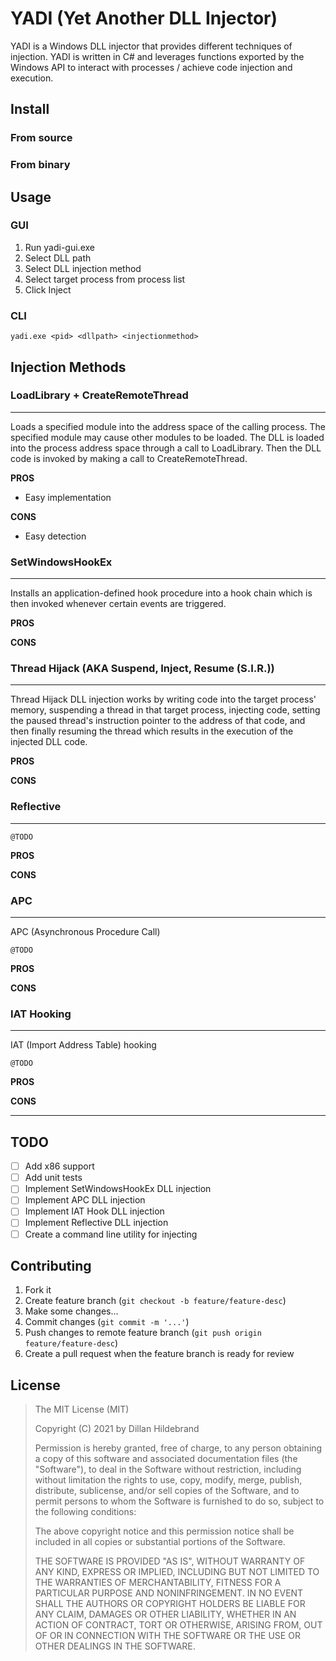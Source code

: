 # YADI (Yet Another DLL Injector)

YADI is a Windows DLL injector that provides different techniques of injection. YADI is written in C# and leverages functions exported by the Windows API to interact with processes / achieve code injection and execution.

## Install

### From source

### From binary

## Usage

### GUI

1. Run yadi-gui.exe
2. Select DLL path
3. Select DLL injection method
4. Select target process from process list
5. Click Inject

### CLI

`yadi.exe <pid> <dllpath> <injectionmethod>`

## Injection Methods

### LoadLibrary + CreateRemoteThread

---

Loads a specified module into the address space of the calling process. The specified module may cause other modules to be loaded. The DLL is loaded into the process address space through a call to LoadLibrary. Then the DLL code is invoked by making a call to CreateRemoteThread.

**PROS**

- Easy implementation

**CONS**

- Easy detection

### SetWindowsHookEx

---

Installs an application-defined hook procedure into a hook chain which is then invoked whenever certain events are triggered.

**PROS**

**CONS**

### Thread Hijack (AKA Suspend, Inject, Resume (S.I.R.))

---

Thread Hijack DLL injection works by writing code into the target process' memory, suspending a thread in that target process, injecting code, setting the paused thread's instruction pointer to the address of that code, and then finally resuming the thread which results in the execution of the injected DLL code.

**PROS**

**CONS**

### Reflective

---

`@TODO`

**PROS**

**CONS**

### APC

---

APC (Asynchronous Procedure Call)

`@TODO`

**PROS**

**CONS**

### IAT Hooking

---

IAT (Import Address Table) hooking

`@TODO`

**PROS**

**CONS**

---

## TODO

 - [ ] Add x86 support
 - [ ] Add unit tests
 - [ ] Implement SetWindowsHookEx DLL injection
 - [ ] Implement APC DLL injection
 - [ ] Implement IAT Hook DLL injection
 - [ ] Implement Reflective DLL injection
 - [ ] Create a command line utility for injecting

## Contributing

1. Fork it
2. Create feature branch (`git checkout -b feature/feature-desc`)
3. Make some changes...
4. Commit changes (`git commit -m '...'`)
5. Push changes to remote feature branch (`git push origin feature/feature-desc`)
6. Create a pull request when the feature branch is ready for review

## License

> The MIT License (MIT)
>
> Copyright (C) 2021 by Dillan Hildebrand
> 
> Permission is hereby granted, free of charge, to any person obtaining a copy of this software and associated documentation files (the "Software"), to deal in the Software without restriction, including without limitation the rights to use, copy, modify, merge, publish, distribute, sublicense, and/or sell copies of the Software, and to permit persons to whom the Software is furnished to do so, subject to the following conditions:
> 
> The above copyright notice and this permission notice shall be included in all copies or substantial portions of the Software.
> 
> THE SOFTWARE IS PROVIDED "AS IS", WITHOUT WARRANTY OF ANY KIND, EXPRESS OR IMPLIED, INCLUDING BUT NOT LIMITED TO THE WARRANTIES OF MERCHANTABILITY, FITNESS FOR A PARTICULAR PURPOSE AND NONINFRINGEMENT. IN NO EVENT SHALL THE AUTHORS OR COPYRIGHT HOLDERS BE LIABLE FOR ANY CLAIM, DAMAGES OR OTHER LIABILITY, WHETHER IN AN ACTION OF CONTRACT, TORT OR OTHERWISE, ARISING FROM, OUT OF OR IN CONNECTION WITH THE SOFTWARE OR THE USE OR OTHER DEALINGS IN THE SOFTWARE.